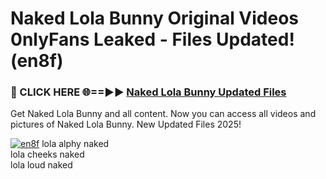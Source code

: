 # Naked Lola Bunny Original Videos 0nlyFans Leaked - Files Updated! (en8f)

<h3>🔴 CLICK HERE 🌐==►► <a href="https://tinyurl.com/up5wt9bj" rel="nofollow">Naked Lola Bunny Updated Files</a></h3>

Get Naked Lola Bunny and all content. Now you can access all videos and pictures of Naked Lola Bunny. New Updated Files 2025!

[![en8f](https://i.imgur.com/ABiUzMV.gif)](https://tinyurl.com/up5wt9bj)
lola alphy naked<br>
lola cheeks naked<br>
lola loud naked